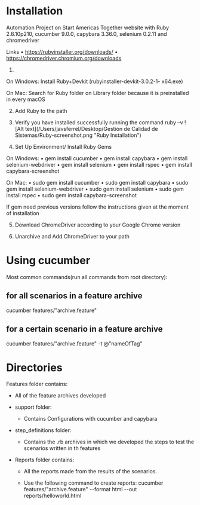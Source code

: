 # Installation

Automation Project on Start Americas Together website with Ruby 2.6.10p210, cucumber 9.0.0, capybara 3.36.0, selenium 0.2.11 and chromedriver

Links
• https://rubyinstaller.org/downloads/
• https://chromedriver.chromium.org/downloads

1. 
On Windows:
Install Ruby+Devkit (rubyinstaller-devkit-3.0.2-1- x64.exe)

On Mac:
Search for Ruby folder on Library folder because it is preinstalled in every macOS

2. Add Ruby to the path

3. Verify you have installed successfully running the command ruby –v
![Alt text](/Users/javsferrel/Desktop/Gestión de Calidad de Sistemas/Ruby-screenshot.png "Ruby Installation")

4. Set Up Environment/ Install Ruby Gems

On Windows:
• gem install cucumber
• gem install capybara
• gem install selenium-webdriver
• gem install selenium
• gem install rspec
• gem install capybara-screenshot

On Mac:
• sudo gem install cucumber
• sudo gem install capybara
• sudo gem install selenium-webdriver
• sudo gem install selenium
• sudo gem install rspec
• sudo gem install capybara-screenshot

If gem need previous versions follow the instructions given at the moment of installation

5. Download ChromeDriver according to your Google Chrome version

6. Unarchive and Add ChromeDriver to your path

# Using cucumber 

Most common commands(run all commands from root directory):

## for all scenarios in a feature archive
cucumber features/"archive.feature"

## for a certain scenario in a feature archive
cucumber features/"archive.feature" -t @"nameOfTag"

# Directories 

Features folder contains:
- All of the feature archives developed
- support folder: 
    - Contains Configurations with cucumber and capybara

- step_definitions folder:
    - Contains the .rb archives in which we developed the steps to test the scenarios written in th features

- Reports folder contains:
    - All the reports made from the results of the scenarios.

    - Use the following command to create reports:
    cucumber features/"archive.feature" --format html --out reports/helloworld.html





